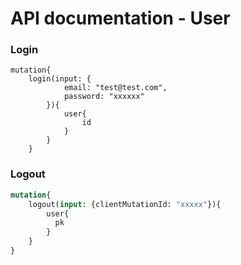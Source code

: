 # API documentation - User


### Login

```graphiql
mutation{
    login(input: {
            email: "test@test.com",
            password: "xxxxxx"
        }){
            user{
                id
            }
        }
    }
```

### Logout

```graphql
mutation{
    logout(input: {clientMutationId: "xxxxx"}){
        user{
          pk
        }
    }
}
```
